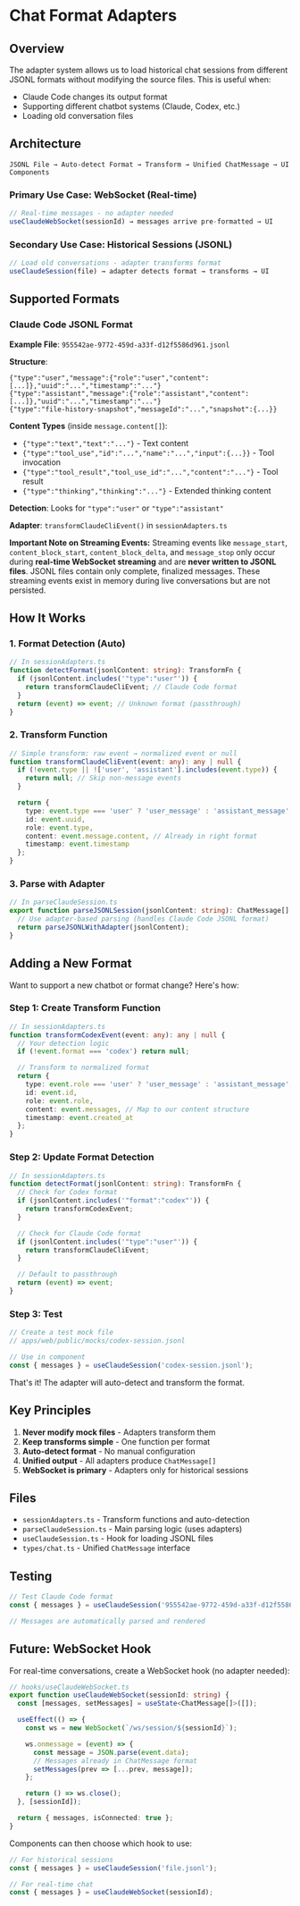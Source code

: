 # Chat Format Adapters

## Overview

The adapter system allows us to load historical chat sessions from different JSONL formats without modifying the source files. This is useful when:
- Claude Code changes its output format
- Supporting different chatbot systems (Claude, Codex, etc.)
- Loading old conversation files

## Architecture

```
JSONL File → Auto-detect Format → Transform → Unified ChatMessage → UI Components
```

### Primary Use Case: WebSocket (Real-time)
```typescript
// Real-time messages - no adapter needed
useClaudeWebSocket(sessionId) → messages arrive pre-formatted → UI
```

### Secondary Use Case: Historical Sessions (JSONL)
```typescript
// Load old conversations - adapter transforms format
useClaudeSession(file) → adapter detects format → transforms → UI
```

## Supported Formats

### Claude Code JSONL Format
**Example File**: `955542ae-9772-459d-a33f-d12f5586d961.jsonl`

**Structure**:
```jsonl
{"type":"user","message":{"role":"user","content":[...]},"uuid":"...","timestamp":"..."}
{"type":"assistant","message":{"role":"assistant","content":[...]},"uuid":"...","timestamp":"..."}
{"type":"file-history-snapshot","messageId":"...","snapshot":{...}}
```

**Content Types** (inside `message.content[]`):
- `{"type":"text","text":"..."}` - Text content
- `{"type":"tool_use","id":"...","name":"...","input":{...}}` - Tool invocation
- `{"type":"tool_result","tool_use_id":"...","content":"..."}` - Tool result
- `{"type":"thinking","thinking":"..."}` - Extended thinking content

**Detection**: Looks for `"type":"user"` or `"type":"assistant"`

**Adapter**: `transformClaudeCliEvent()` in `sessionAdapters.ts`

**Important Note on Streaming Events:**
Streaming events like `message_start`, `content_block_start`, `content_block_delta`, and `message_stop` only occur during **real-time WebSocket streaming** and are **never written to JSONL files**. JSONL files contain only complete, finalized messages. These streaming events exist in memory during live conversations but are not persisted.

## How It Works

### 1. Format Detection (Auto)
```typescript
// In sessionAdapters.ts
function detectFormat(jsonlContent: string): TransformFn {
  if (jsonlContent.includes('"type":"user"')) {
    return transformClaudeCliEvent; // Claude Code format
  }
  return (event) => event; // Unknown format (passthrough)
}
```

### 2. Transform Function
```typescript
// Simple transform: raw event → normalized event or null
function transformClaudeCliEvent(event: any): any | null {
  if (!event.type || !['user', 'assistant'].includes(event.type)) {
    return null; // Skip non-message events
  }

  return {
    type: event.type === 'user' ? 'user_message' : 'assistant_message',
    id: event.uuid,
    role: event.type,
    content: event.message.content, // Already in right format
    timestamp: event.timestamp
  };
}
```

### 3. Parse with Adapter
```typescript
// In parseClaudeSession.ts
export function parseJSONLSession(jsonlContent: string): ChatMessage[] {
  // Use adapter-based parsing (handles Claude Code JSONL format)
  return parseJSONLWithAdapter(jsonlContent);
}
```

## Adding a New Format

Want to support a new chatbot or format change? Here's how:

### Step 1: Create Transform Function
```typescript
// In sessionAdapters.ts
function transformCodexEvent(event: any): any | null {
  // Your detection logic
  if (!event.format === 'codex') return null;

  // Transform to normalized format
  return {
    type: event.role === 'user' ? 'user_message' : 'assistant_message',
    id: event.id,
    role: event.role,
    content: event.messages, // Map to our content structure
    timestamp: event.created_at
  };
}
```

### Step 2: Update Format Detection
```typescript
// In sessionAdapters.ts
function detectFormat(jsonlContent: string): TransformFn {
  // Check for Codex format
  if (jsonlContent.includes('"format":"codex"')) {
    return transformCodexEvent;
  }

  // Check for Claude Code format
  if (jsonlContent.includes('"type":"user"')) {
    return transformClaudeCliEvent;
  }

  // Default to passthrough
  return (event) => event;
}
```

### Step 3: Test
```typescript
// Create a test mock file
// apps/web/public/mocks/codex-session.jsonl

// Use in component
const { messages } = useClaudeSession('codex-session.jsonl');
```

That's it! The adapter will auto-detect and transform the format.

## Key Principles

1. **Never modify mock files** - Adapters transform them
2. **Keep transforms simple** - One function per format
3. **Auto-detect format** - No manual configuration
4. **Unified output** - All adapters produce `ChatMessage[]`
5. **WebSocket is primary** - Adapters only for historical sessions

## Files

- `sessionAdapters.ts` - Transform functions and auto-detection
- `parseClaudeSession.ts` - Main parsing logic (uses adapters)
- `useClaudeSession.ts` - Hook for loading JSONL files
- `types/chat.ts` - Unified `ChatMessage` interface

## Testing

```typescript
// Test Claude Code format
const { messages } = useClaudeSession('955542ae-9772-459d-a33f-d12f5586d961.jsonl');

// Messages are automatically parsed and rendered
```

## Future: WebSocket Hook

For real-time conversations, create a WebSocket hook (no adapter needed):

```typescript
// hooks/useClaudeWebSocket.ts
export function useClaudeWebSocket(sessionId: string) {
  const [messages, setMessages] = useState<ChatMessage[]>([]);

  useEffect(() => {
    const ws = new WebSocket(`/ws/session/${sessionId}`);

    ws.onmessage = (event) => {
      const message = JSON.parse(event.data);
      // Messages already in ChatMessage format
      setMessages(prev => [...prev, message]);
    };

    return () => ws.close();
  }, [sessionId]);

  return { messages, isConnected: true };
}
```

Components can then choose which hook to use:
```typescript
// For historical sessions
const { messages } = useClaudeSession('file.jsonl');

// For real-time chat
const { messages } = useClaudeWebSocket(sessionId);
```
